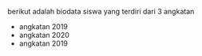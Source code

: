 berikut adalah biodata siswa yang terdiri dari 3 angkatan

* angkatan 2019
* angkatan 2020
* angkatan 2019
